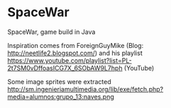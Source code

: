 SpaceWar
========

SpaceWar, game build in Java

Inspiration comes from ForeignGuyMike (Blog: http://neetlife2.blogspot.com/) and his playlist https://www.youtube.com/playlist?list=PL-2t7SM0vDffoasICG7X_6SObAW9L7hph (YouTube)

Some image sprites were extracted http://sm.ingenieriamultimedia.org/lib/exe/fetch.php?media=alumnos:grupo_13:naves.png
